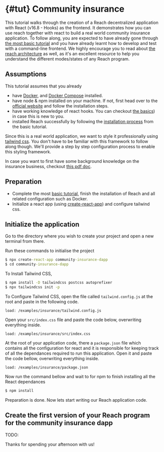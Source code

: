 # {#tut} Community insurance

This tutorial walks through the creation of a Reach decentralized application with React (v16.8 - Hooks) as the frontend.
It demonstrates how you can use reach together with react to build a real world community insurance application.
To follow along, you are expected to have already gone through [the most basic tutorial](##tut) and you have already
learnt how to develop and test with a command-line frontend. 
We highly encourage you to read about [the reach architecture](https://docs.reach.sh/rsh/#ref-programs) as well, 
as it's an excellent resource to help you understand the different modes/states of any Reach program.

## Assumptions
This tutorial assumes that you already
 * have [Docker](https://www.docker.com/get-started), and [Docker Compose](https://docs.docker.com/compose/install/) installed.
 * have node & npm installed on your machine. If not, first head over to the [official website](https://nodejs.org/en/download/) 
    and follow the installation steps.
 * have working knowledge of react hooks. You can checkout [the basics](https://reactjs.org/docs/hooks-overview.html#:~:text=Hooks%20are%20functions%20that%20let,if%20you'd%20like.)) in case this is new to you.
 * installed Reach successfully by following the [installation process](##tut) from the basic tutorial. 

Since this is a real world application, we want to style it professionally using [tailwind css](https://tailwindcss.com/). You don't have to be familiar with this framework to follow along though. 
We'll provide a step by step configuration process to enable this styling framework.

In case you want to first have some background knowledge on the insurance business, checkout [this pdf doc](https://ira.go.ug/cp/uploads/English%20Handbook%20final.pdf).

## Preparation
* Complete the most [basic tutorial](##tut), finish the installation of Reach and all related configuration such as Docker.
* Initialize a react app (using [create-react-app](https://tailwindcss.com/docs/guides/create-react-app)) and configure tailwind css.

## Initialize the application
Go to the directory where you wish to create your project and open a new terminal from there.

Run these commands to initialise the project
```cmd
$ npx create-react-app community-insurance-dapp
$ cd community-insurance-dapp
```

To Install Tailwind CSS,
```cmd
$ npm install -D tailwindcss postcss autoprefixer
$ npx tailwindcss init -p
```

To Configure Tailwind CSS, open the file called `tailwind.config.js` at the root and paste in the following code.
```
load: /examples/insurance/tailwind.config.js
```
Open your `src/index.css` file and paste the code below, overwriting everything inside.
```
load: /examples/insurance/src/index.css
```

At the root of your application code, there a `package.json` file which contains all the configuration for react 
and it is responsible for keeping track of all the dependances required to run this application. 
Open it and paste the code bellow, overwriting everything inside.

```
load: /examples/insurance/package.json
```

Now run the command bellow and wait to for npm to finish installing all the React dependances
```cmd
$ npm install
```

Preparation is done. Now lets start writing our Reach application code.

## Create the first version of your Reach program for the community insurance dapp
TODO:





Thanks for spending your afternoon with us!
